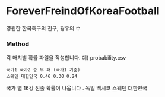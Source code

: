 # ForeverFreindOfKoreaFootball
영원한 한국축구의 친구, 경우의 수

### Method
각 매치별 확률 파일을 작성합니다. 
예) probability.csv
```csv
국가1 국가2 승 무 패 (국가1 기준)
스웨덴 대한민국 0.46 0.30 0.24
```

국가 별 16강 진출 확률이 나옵니다 .
독일
멕시코
스웨덴
대한민국
